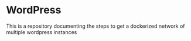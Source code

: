 # WordPress
This is a repository documenting the steps to get a dockerized network of multiple wordpress instances 

